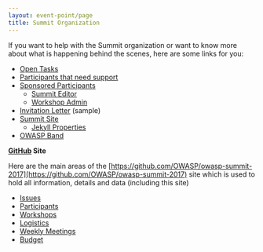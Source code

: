 ```yaml
---
layout: event-point/page
title: Summit Organization
---
```


If you want to help with the Summit organization or want to know more about what is happening behind the scenes, here are some links for you:

* [Open Tasks](../Logistics/Open-Tasks.html)
* [Participants that need support](../Logistics/Participants-need-support.html)
* [Sponsored Participants](../Logistics/Sponsored-Participants.html)
  * [Summit Editor](../Logistics/Summit-Editor.html)
  * [Workshop Admin](../Logistics/Workshop-Admin.html)
* [Invitation Letter](../Logistics/Invitation-letter.md) (sample)
* [Summit Site](../Logistics/Summit-site.html)
  * [Jekyll Properties](../Logistics/Jekyll-Properties.html)
* [OWASP Band](../Logistics/Owasp-Band.html)



**[GitHub](https://github.com/OWASP/owasp-summit-2017) Site** 

Here are the main areas of the [https://github.com/OWASP/owasp-summit-2017](https://github.com/OWASP/owasp-summit-2017) site which is used to hold all information, details and data (including this site)
 
* [Issues](https://github.com/OWASP/owasp-summit-2017/issues)  
* [Participants](https://github.com/OWASP/owasp-summit-2017/tree/master/Participants)
* [Workshops](https://github.com/OWASP/owasp-summit-2017/tree/master/Workshops)
* [Logistics](https://github.com/OWASP/owasp-summit-2017/tree/master/Logistics)
* [Weekly Meetings](https://github.com/OWASP/owasp-summit-2017/tree/master/Logistics/meetings)
* [Budget](https://github.com/OWASP/owasp-summit-2017/tree/master/Budget)
